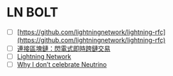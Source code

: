 # LN BOLT


- [ ]  [https://github.com/lightningnetwork/lightning-rfc](https://github.com/lightningnetwork/lightning-rfc)
- [ ]  [連接區塊鏈：閃電式即時跨鏈交易](https://blog.lightning.engineering/announcement/2017/11/16/ln-swap.html)
- [ ]  [Lightning Network](https://hackmd.io/O-qytPqhTO-XemrCaGdzxA)
- [ ]  [Why I don’t celebrate Neutrino](https://medium.com/@nicolasdorier/why-i-dont-celebrate-neutrino-206bafa5fda0)
